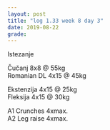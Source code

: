 ```yaml
---
layout: post
title: "log 1.33 week 8 day 3"
date: 2019-08-22
grade:
---
```


Istezanje

Čučanj 8x8 @ 55kg  
Romanian DL 4x15 @ 45kg   

Ekstenzija 4x15 @ 25kg    
Fleksija 4x15 @ 30kg       
     
A1 Crunches 4xmax.          
A2 Leg raise 4xmax.  
